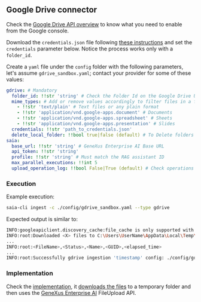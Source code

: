 ## Google Drive connector

Check the [Google Drive API overview](https://developers.google.com/drive/api/guides/about-sdk) to know what you need to enable from the Google console.

Download the `credentials.json` file following [these instructions](https://developers.google.com/drive/api/quickstart/python) and set the `credentials` parameter below. Notice the process works only with a `folder_id`.

Create a `yaml` file under the `config` folder with the following parameters, let's assume `gdrive_sandbox.yaml`; contact your provider for some of these values:

```yaml
gdrive: # Mandatory
  folder_id: !!str 'string' # Check the Folder Id on the Google Drive URL
  mime_types: # Add or remove values accordingly to filter files in a folder
    - !!str 'text/plain' # Text files or any plain format
    - !!str 'application/vnd.google-apps.document' # Documents
    - !!str 'application/vnd.google-apps.spreadsheet' # Sheets
    - !!str 'application/vnd.google-apps.presentation' # Slides
  credentials: !!str 'path_to_credentials.json'
  delete_local_folder: !!bool true|false (default) # To Delete folders after the upload process
saia:
  base_url: !!str 'string' # GeneXus Enterprise AI Base URL
  api_token: !!str 'string'
  profile: !!str 'string' # Must match the RAG assistant ID
  max_parallel_executions: !!int 5
  upload_operation_log: !!bool False|True (default) # Check operations LOG for detail if enabled
```

### Execution

Example execution:

```bash
saia-cli ingest -c ./config/gdrive_sandbox.yaml --type gdrive
```

Expected output is similar to:

```bash
INFO:googleapiclient.discovery_cache:file_cache is only supported with oauth2client<4.0.0
INFO:root:Downloaded <X> files to C:\Users\UserName\AppData\Local\Temp\<temp_folder>
...
INFO:root:<FileName>,<Status>,<Name>,<GUID>,<elapsed_time>
...
INFO:root:Successfully gdrive ingestion 'timestamp' config: ./config/gdrive_sandbox.yaml
```

### Implementation

Check the [implementation](../saia_ingest/ingestor.py#432), it [downloads the files](../gdrive/gdrive_reader.py) to a temporary folder and then uses the [GeneXus Enterprise AI](../EnterpriseAISuite.md) FileUpload API.

